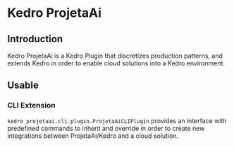 # Kedro ProjetaAi

## Introduction

Kedro ProjetaAi is a Kedro Plugin that discretizes production patterns, and 
extends Kedro in order to enable cloud solutions into a Kedro environment.

## Usable

### CLI Extension

`kedro_projetaai.cli.plugin.ProjetaAiCLIPlugin` provides an interface with
predefined commands to inherit and override in order to create new integrations
between ProjetaAi/Kedro and a cloud solution.
